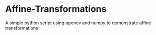 # Affine-Transformations
A simple python script using opencv and numpy to demonstrate affine transformations
